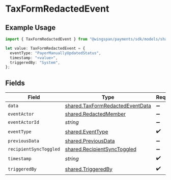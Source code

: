 # TaxFormRedactedEvent

## Example Usage

```typescript
import { TaxFormRedactedEvent } from "@wingspan/payments/sdk/models/shared";

let value: TaxFormRedactedEvent = {
  eventType: "PayerManuallyUpdatedStatus",
  timestamp: "<value>",
  triggeredBy: "System",
};
```

## Fields

| Field                                                                                     | Type                                                                                      | Required                                                                                  | Description                                                                               |
| ----------------------------------------------------------------------------------------- | ----------------------------------------------------------------------------------------- | ----------------------------------------------------------------------------------------- | ----------------------------------------------------------------------------------------- |
| `data`                                                                                    | [shared.TaxFormRedactedEventData](../../../sdk/models/shared/taxformredactedeventdata.md) | :heavy_minus_sign:                                                                        | N/A                                                                                       |
| `eventActor`                                                                              | [shared.RedactedMember](../../../sdk/models/shared/redactedmember.md)                     | :heavy_minus_sign:                                                                        | N/A                                                                                       |
| `eventActorId`                                                                            | *string*                                                                                  | :heavy_minus_sign:                                                                        | N/A                                                                                       |
| `eventType`                                                                               | [shared.EventType](../../../sdk/models/shared/eventtype.md)                               | :heavy_check_mark:                                                                        | N/A                                                                                       |
| `previousData`                                                                            | [shared.PreviousData](../../../sdk/models/shared/previousdata.md)                         | :heavy_minus_sign:                                                                        | N/A                                                                                       |
| `recipientSyncToggled`                                                                    | [shared.RecipientSyncToggled](../../../sdk/models/shared/recipientsynctoggled.md)         | :heavy_minus_sign:                                                                        | N/A                                                                                       |
| `timestamp`                                                                               | *string*                                                                                  | :heavy_check_mark:                                                                        | N/A                                                                                       |
| `triggeredBy`                                                                             | [shared.TriggeredBy](../../../sdk/models/shared/triggeredby.md)                           | :heavy_check_mark:                                                                        | N/A                                                                                       |